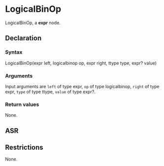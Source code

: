 <!-- This is an automatically generated file. Do not edit it manually. -->

# LogicalBinOp

LogicalBinOp, a **expr** node.

## Declaration

### Syntax

LogicalBinOp(expr left, logicalbinop op, expr right, ttype type, expr? value)

### Arguments
Input arguments are `left` of type expr, `op` of type logicalbinop, `right` of type expr, `type` of type ttype, `value` of type expr?.

### Return values

None.

## ASR

<!-- Generate ASR using pickle. -->

## Restrictions

<!-- Generated from asr_verify.cpp. -->
None.